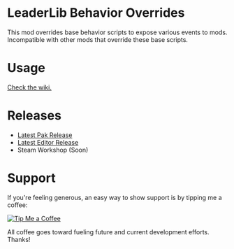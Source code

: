 # LeaderLib Behavior Overrides

This mod overrides base behavior scripts to expose various events to mods. Incompatible with other mods that override these base scripts.

# Usage

[Check the wiki.](https://github.com/LaughingLeader-DOS2-Mods/LeaderLibBehaviorOverrides/wiki)

# Releases
* [Latest Pak Release](https://github.com/LaughingLeader-DOS2-Mods/LeaderLibBehaviorOverrides/releases/latest/download/LeaderLibBehaviorOverrides-Pak-Latest.zip)
* [Latest Editor Release](https://github.com/LaughingLeader-DOS2-Mods/LeaderLibBehaviorOverrides/releases/latest/download/LeaderLibBehaviorOverrides-Editor-Latest.zip)
* Steam Workshop (Soon)

# Support
If you're feeling generous, an easy way to show support is by tipping me a coffee:

[![Tip Me a Coffee](https://i.imgur.com/NkmwXff.png)](https://ko-fi.com/LaughingLeader)

All coffee goes toward fueling future and current development efforts. Thanks!